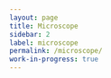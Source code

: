 ```yaml
---
layout: page
title: Microscope
sidebar: 2
label: microscope
permalink: /microscope/
work-in-progress: true
---
```


